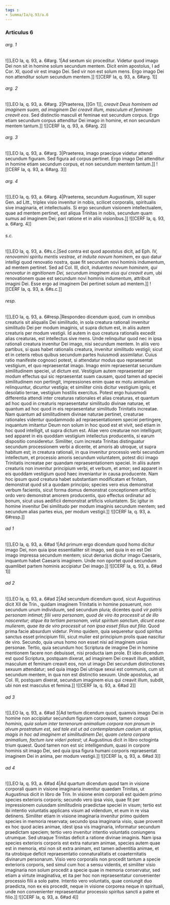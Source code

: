 ```yaml
---
tags : 
- Summa/Ia/q.93/a.6
---
```


### Articulus 6

###### arg. 1
![[LEO Ia, q. 93, a. 6#arg. 1|Ad sextum sic proceditur. Videtur quod imago Dei non sit in homine solum secundum mentem. Dicit enim apostolus, I ad Cor. XI, quod vir est imago Dei. Sed vir non est solum mens. Ergo imago Dei non attenditur solum secundum mentem.]]
![[CERF Ia, q. 93, a. 6#arg. 1]]

###### arg. 2
![[LEO Ia, q. 93, a. 6#arg. 2|Praeterea, [[Gn 1]], *creavit Deus hominem ad imaginem suam, ad imaginem Dei creavit illum, masculum et feminam creavit eos*. Sed distinctio masculi et feminae est secundum corpus. Ergo etiam secundum corpus attenditur Dei imago in homine, et non secundum mentem tantum.]]
![[CERF Ia, q. 93, a. 6#arg. 2]]

###### arg. 3
![[LEO Ia, q. 93, a. 6#arg. 3|Praeterea, imago praecipue videtur attendi secundum figuram. Sed figura ad corpus pertinet. Ergo imago Dei attenditur in homine etiam secundum corpus, et non secundum mentem tantum.]]
![[CERF Ia, q. 93, a. 6#arg. 3]]

###### arg. 4
![[LEO Ia, q. 93, a. 6#arg. 4|Praeterea, secundum Augustinum, XII super Gen. ad Litt., triplex visio invenitur in nobis, scilicet corporalis, spiritualis sive imaginaria, et intellectualis. Si ergo secundum visionem intellectualem, quae ad mentem pertinet, est aliqua Trinitas in nobis, secundum quam sumus ad imaginem Dei; pari ratione et in aliis visionibus.]]
![[CERF Ia, q. 93, a. 6#arg. 4]]

###### s.c.
![[LEO Ia, q. 93, a. 6#s.c.|Sed contra est quod apostolus dicit, ad Eph. IV, *renovamini spiritu mentis vestrae, et induite novum hominem*, ex quo datur intelligi quod renovatio nostra, quae fit secundum novi hominis indumentum, ad mentem pertinet. Sed ad Col. III, dicit, *induentes novum hominem, qui renovatur in agnitionem Dei, secundum imaginem eius qui creavit eum*, ubi renovationem quae est secundum novi hominis indumentum, attribuit imagini Dei. Esse ergo ad imaginem Dei pertinet solum ad mentem.]]
![[CERF Ia, q. 93, a. 6#s.c.]]

###### resp.
![[LEO Ia, q. 93, a. 6#resp.|Respondeo dicendum quod, cum in omnibus creaturis sit aliqualis Dei similitudo, in sola creatura rationali invenitur similitudo Dei per modum imaginis, ut supra dictum est, in aliis autem creaturis per modum vestigii. Id autem in quo creatura rationalis excedit alias creaturas, est intellectus sive mens. Unde relinquitur quod nec in ipsa rationali creatura invenitur Dei imago, nisi secundum mentem. In aliis vero partibus, si quas habet rationalis creatura, invenitur similitudo vestigii; sicut et in ceteris rebus quibus secundum partes huiusmodi assimilatur. Cuius ratio manifeste cognosci potest, si attendatur modus quo repraesentat vestigium, et quo repraesentat imago. Imago enim repraesentat secundum similitudinem speciei, ut dictum est. Vestigium autem repraesentat per modum effectus qui sic repraesentat suam causam, quod tamen ad speciei similitudinem non pertingit, impressiones enim quae ex motu animalium relinquuntur, dicuntur vestigia; et similiter cinis dicitur vestigium ignis; et desolatio terrae, vestigium hostilis exercitus. Potest ergo huiusmodi differentia attendi inter creaturas rationales et alias creaturas, et quantum ad hoc quod in creaturis repraesentatur similitudo divinae naturae, et quantum ad hoc quod in eis repraesentatur similitudo Trinitatis increatae. Nam quantum ad similitudinem divinae naturae pertinet, creaturae rationales videntur quodammodo ad repraesentationem speciei pertingere, inquantum imitantur Deum non solum in hoc quod est et vivit, sed etiam in hoc quod intelligit, ut supra dictum est. Aliae vero creaturae non intelligunt; sed apparet in eis quoddam vestigium intellectus producentis, si earum dispositio consideretur. Similiter, cum increata Trinitas distinguatur secundum processionem verbi a dicente, et amoris ab utroque, ut supra habitum est; in creatura rationali, in qua invenitur processio verbi secundum intellectum, et processio amoris secundum voluntatem, potest dici imago Trinitatis increatae per quandam repraesentationem speciei. In aliis autem creaturis non invenitur principium verbi, et verbum, et amor; sed apparet in eis quoddam vestigium quod haec inveniantur in causa producente. Nam hoc ipsum quod creatura habet substantiam modificatam et finitam, demonstrat quod sit a quodam principio; species vero eius demonstrat verbum facientis, sicut forma domus demonstrat conceptionem artificis; ordo vero demonstrat amorem producentis, quo effectus ordinatur ad bonum, sicut usus aedificii demonstrat artificis voluntatem. Sic igitur in homine invenitur Dei similitudo per modum imaginis secundum mentem; sed secundum alias partes eius, per modum vestigii.]]
![[CERF Ia, q. 93, a. 6#resp.]]

###### ad 1
![[LEO Ia, q. 93, a. 6#ad 1|Ad primum ergo dicendum quod homo dicitur imago Dei, non quia ipse essentialiter sit imago, sed quia in eo est Dei imago impressa secundum mentem; sicut denarius dicitur imago Caesaris, inquantum habet Caesaris imaginem. Unde non oportet quod secundum quamlibet partem hominis accipiatur Dei imago.]]
![[CERF Ia, q. 93, a. 6#ad 1]]

###### ad 2
![[LEO Ia, q. 93, a. 6#ad 2|Ad secundum dicendum quod, sicut Augustinus dicit XII de Trin., quidam imaginem Trinitatis in homine posuerunt, non secundum unum individuum, sed secundum plura; dicentes quod *vir patris personam intimat; filii vero personam, quod de viro ita processit ut de illo nasceretur; atque ita tertiam personam, velut spiritum sanctum, dicunt esse mulierem, quae ita de viro processit ut non ipsa esset filius aut filia*. Quod prima facie absurdum videtur. Primo quidem, quia sequeretur quod spiritus sanctus esset principium filii, sicut mulier est principium prolis quae nascitur de viro. Secundo, quia unus homo non esset nisi ad imaginem unius personae. Tertio, quia secundum hoc Scriptura de imagine Dei in homine mentionem facere non debuisset, nisi producta iam prole. Et ideo dicendum est quod Scriptura, postquam dixerat, ad imaginem Dei creavit illum, addidit, masculum et feminam creavit eos, non ut imago Dei secundum distinctiones sexuum attendatur; sed quia imago Dei utrique sexui est communis, cum sit secundum mentem, in qua non est distinctio sexuum. Unde apostolus, ad Col. III, postquam dixerat, secundum imaginem eius qui creavit illum, subdit, ubi non est masculus et femina.]]
![[CERF Ia, q. 93, a. 6#ad 2]]

###### ad 3
![[LEO Ia, q. 93, a. 6#ad 3|Ad tertium dicendum quod, quamvis imago Dei in homine non accipiatur secundum figuram corpoream, tamen *corpus hominis, quia solum inter terrenorum animalium corpora non pronum in alvum prostratum est, sed tale est ut ad contemplandum caelum sit aptius, magis in hoc ad imaginem et similitudinem Dei, quam cetera corpora animalium, factum iure videri potest*; ut Augustinus dicit in libro octoginta trium quaest. Quod tamen non est sic intelligendum, quasi in corpore hominis sit imago Dei, sed quia ipsa figura humani corporis repraesentat imaginem Dei in anima, per modum vestigii.]]
![[CERF Ia, q. 93, a. 6#ad 3]]

###### ad 4
![[LEO Ia, q. 93, a. 6#ad 4|Ad quartum dicendum quod tam in visione corporali quam in visione imaginaria invenitur quaedam Trinitas, ut Augustinus dicit in libro de Trin. In visione enim corporali est quidem primo species exterioris corporis; secundo vero ipsa visio, quae fit per impressionem cuiusdam similitudinis praedictae speciei in visum; tertio est ibi intentio voluntatis applicans visum ad videndum, et eum in re visa detinens. Similiter etiam in visione imaginaria invenitur primo quidem species in memoria reservata; secundo ipsa imaginaria visio, quae provenit ex hoc quod acies animae, idest ipsa vis imaginaria, informatur secundum praedictam speciem; tertio vero invenitur intentio voluntatis coniungens utrumque. Sed utraque Trinitas deficit a ratione divinae imaginis. Nam ipsa species exterioris corporis est extra naturam animae, species autem quae est in memoria, etsi non sit extra animam, est tamen adventitia animae, et ita utrobique deficit repraesentatio connaturalitatis et coaeternitatis divinarum personarum. Visio vero corporalis non procedit tantum a specie exterioris corporis, sed simul cum hoc a sensu videntis, et similiter visio imaginaria non solum procedit a specie quae in memoria conservatur, sed etiam a virtute imaginativa, et ita per hoc non repraesentatur convenienter processio filii a solo patre. Intentio vero voluntatis, quae coniungit duo praedicta, non ex eis procedit, neque in visione corporea neque in spirituali, unde non convenienter repraesentatur processio spiritus sancti a patre et filio.]]
![[CERF Ia, q. 93, a. 6#ad 4]]

